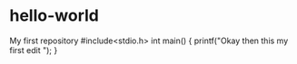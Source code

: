 # hello-world
My first repository
#include<stdio.h>
int main()
{
  printf("Okay then this my first edit ");
}
